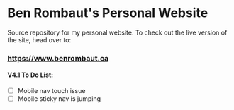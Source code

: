 # Ben Rombaut's Personal Website

Source repository for my personal website. To check out the live version of the site, head over to:

### https://www.benrombaut.ca

#### V4.1 To Do List:

- [ ] Mobile nav touch issue
- [ ] Mobile sticky nav is jumping
